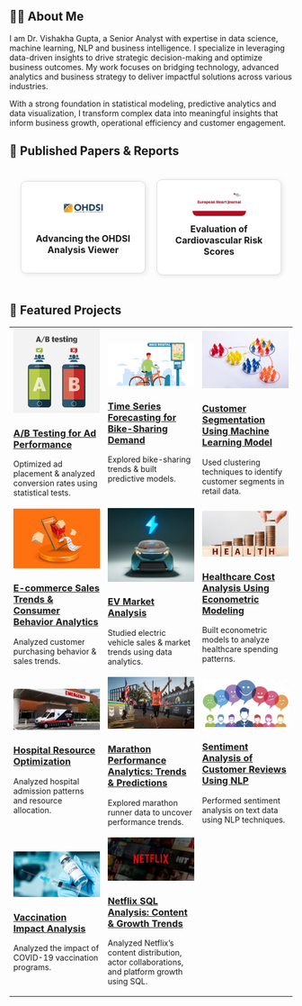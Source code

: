 ## 👩‍💻 About Me   
I am Dr. Vishakha Gupta, a Senior Analyst with expertise in data science, machine learning, NLP and business intelligence. I specialize in leveraging data-driven insights to drive strategic decision-making and optimize business outcomes. My work focuses on bridging technology, advanced analytics and business strategy to deliver impactful solutions across various industries. 

With a strong foundation in statistical modeling, predictive analytics and data visualization, I transform complex data into meaningful insights that inform business growth, operational efficiency and customer engagement.

## 📄 Published Papers & Reports  

<div style="
  display: grid; 
  grid-template-columns: 1fr 1fr; 
  gap: 20px; 
  max-width: 1000px; 
  margin: auto;
  padding: 20px;
  align-items: center;
">

  <!-- OHDSI Project -->
  <div style="
    border: 1px solid #ddd; 
    padding: 15px; 
    text-align: center; 
    border-radius: 10px; 
    box-shadow: 2px 2px 10px rgba(0,0,0,0.1); 
    background-color: white;
  ">
    <img src="https://github.com/dr-vishakha-gupta/portfolio/blob/main/images/ohdsi.webp" style="width: 50%; height: auto; max-height: 150px; object-fit: contain; border-radius: 8px;">
    <h3 style="margin-top: 10px; font-size: 16px; font-weight: bold;">Advancing the OHDSI Analysis Viewer</h3>
  </div>

  <!-- Cardiovascular Risk Scores Project -->
  <div style="
    border: 1px solid #ddd; 
    padding: 15px; 
    text-align: center; 
    border-radius: 10px; 
    box-shadow: 2px 2px 10px rgba(0,0,0,0.1); 
    background-color: white;
  ">
    <img src="https://github.com/dr-vishakha-gupta/portfolio/blob/main/images/ehj.png" style="width: 50%; height: auto; max-height: 150px; object-fit: contain; border-radius: 8px;">
    <h3 style="margin-top: 10px; font-size: 16px; font-weight: bold;">Evaluation of Cardiovascular Risk Scores</h3>
  </div>

</div>


## 🚀 **Featured Projects**  

<table>
  <tr>
    <td width="33%">
      <a href="https://github.com/dr-vishakha-gupta/portfolio/tree/main/AB_Testing_Ad_Optimization">
        <img src="https://github.com/dr-vishakha-gupta/portfolio/blob/main/images/AB-Testing.png" width="100%">
        <h3>A/B Testing for Ad Performance</h3>
      </a>
      <p>Optimized ad placement & analyzed conversion rates using statistical tests.</p>
    </td>
    <td width="33%">
      <a href="https://github.com/dr-vishakha-gupta/portfolio/tree/main/Bike_Sharing_Insights_EDA_TimeSeries">
        <img src="https://github.com/dr-vishakha-gupta/portfolio/blob/main/images/Bike_Ride.png" width="100%">
        <h3>Time Series Forecasting for Bike-Sharing Demand</h3>
      </a>
      <p>Explored bike-sharing trends & built predictive models.</p>
    </td>
    <td width="33%">
      <a href="https://github.com/dr-vishakha-gupta/portfolio/tree/main/Customer-Segmentation">
        <img src="https://github.com/dr-vishakha-gupta/portfolio/blob/main/images/CustomerSegmentation.jpeg" width="100%">
        <h3>Customer Segmentation Using Machine Learning Model</h3>
      </a>
      <p>Used clustering techniques to identify customer segments in retail data.</p>
    </td>
  </tr>
  
  <tr>
    <td width="33%">
      <a href="https://github.com/dr-vishakha-gupta/portfolio/tree/main/E-commerce_Sales_Analysis">
        <img src="https://github.com/dr-vishakha-gupta/portfolio/blob/main/images/E-commerce.jpg" width="100%">
        <h3>E-commerce Sales Trends & Consumer Behavior Analytics</h3>
      </a>
      <p>Analyzed customer purchasing behavior & sales trends.</p>
    </td>
    <td width="33%">
      <a href="https://github.com/dr-vishakha-gupta/portfolio/tree/main/EV_Market_Analysis">
        <img src="https://github.com/dr-vishakha-gupta/portfolio/blob/main/images/EV.jpg" width="100%">
        <h3>EV Market Analysis</h3>
      </a>
      <p>Studied electric vehicle sales & market trends using data analytics.</p>
    </td>
    <td width="33%">
      <a href="https://github.com/dr-vishakha-gupta/portfolio/tree/main/Healthcare_Expenditure_Econometric_Modeling">
        <img src="https://github.com/dr-vishakha-gupta/portfolio/blob/main/images/Health_expenditure.jpg" width="100%">
        <h3>Healthcare Cost Analysis Using Econometric Modeling</h3>
      </a>
      <p>Built econometric models to analyze healthcare spending patterns.</p>
    </td>
  </tr>

  <tr>
    <td width="33%">
      <a href="https://github.com/dr-vishakha-gupta/portfolio/tree/main/Hospital_Utilization_Analysis">
        <img src="https://github.com/dr-vishakha-gupta/portfolio/blob/main/images/hospital.jpg" width="100%">
        <h3>Hospital Resource Optimization</h3>
      </a>
      <p>Analyzed hospital admission patterns and resource allocation.</p>
    </td>
    <td width="33%">
      <a href="https://github.com/dr-vishakha-gupta/portfolio/tree/main/Marathon_Insights_EDA">
        <img src="https://raw.githubusercontent.com/dr-vishakha-gupta/portfolio/refs/heads/main/images/marathon.webp" width="100%">
        <h3>Marathon Performance Analytics: Trends & Predictions</h3>
      </a>
      <p>Explored marathon runner data to uncover performance trends.</p>
    </td>
    <td width="33%">
      <a href="https://github.com/dr-vishakha-gupta/portfolio/tree/main/NLP_Sentiment_Insights">
        <img src="https://github.com/dr-vishakha-gupta/portfolio/blob/main/images/sentiment%20analysis.jpg" width="100%">
        <h3>Sentiment Analysis of Customer Reviews Using NLP</h3>
      </a>
      <p>Performed sentiment analysis on text data using NLP techniques.</p>
    </td>
  </tr>

  <tr>
    <td width="33%">
      <a href="https://github.com/dr-vishakha-gupta/portfolio/tree/main/Vaccination_Impact_Analysis">
        <img src="https://github.com/dr-vishakha-gupta/portfolio/blob/main/images/covid_19.jpg" width="100%">
        <h3>Vaccination Impact Analysis</h3>
      </a>
      <p>Analyzed the impact of COVID-19 vaccination programs.</p>
    </td>
    <td width="33%">
      <a href="https://github.com/dr-vishakha-gupta/portfolio/tree/main/Netflix-EDA-SQL">
        <img src="https://github.com/dr-vishakha-gupta/portfolio/blob/main/images/Netflix.jpg" width="100%">
        <h3>Netflix SQL Analysis: Content & Growth Trends</h3>
      </a>
      <p>Analyzed Netflix’s content distribution, actor collaborations, and platform growth using SQL.</p>
    </td>
  </tr>
</table>
   
      
 

